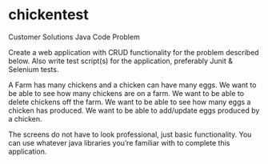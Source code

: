 # chickentest

Customer Solutions Java Code Problem

Create a web application with CRUD functionality for the problem described below.
Also write test script(s) for the application, preferably Junit & Selenium tests.
 
A Farm has many chickens and a chicken can have many eggs. We want to be able to see how many chickens are on a farm. 
We want to be able to delete chickens off the farm. We want to be able to see how many eggs a chicken has produced. 
We want to be able to add/update eggs produced by a chicken.

The screens do not have to look professional, just basic functionality. 
You can use whatever java libraries you’re familiar with to complete this application.
